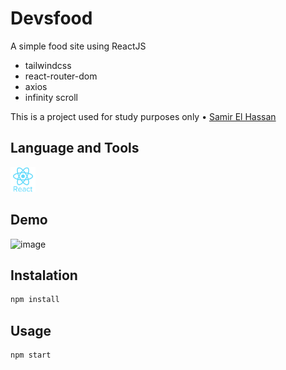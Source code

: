 # Devsfood

A simple food site using ReactJS
- tailwindcss
- react-router-dom
- axios
- infinity scroll

This is a project used for study purposes only • [Samir El Hassan](https://github.com/samirelhassann)

## Language and Tools

<p align="left"> <a href="https://reactjs.org/" target="_blank" rel="noreferrer"> <img src="https://raw.githubusercontent.com/devicons/devicon/master/icons/react/react-original-wordmark.svg" alt="react" width="40" height="40"/> </a> <a href="https://www.typescriptlang.org/" target="_blank" rel="noreferrer"> </a> </p>

## Demo

![image](https://user-images.githubusercontent.com/91634008/177237854-5175521c-611a-487e-80a7-f1e2ac3c42a2.png)


## Instalation

```bash
npm install
```

## Usage

```bash
npm start
```
